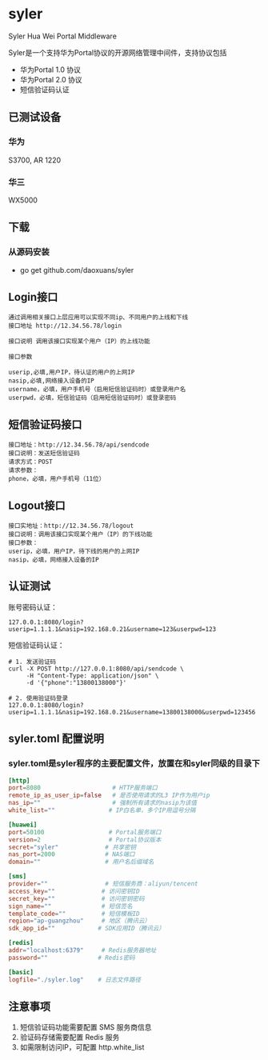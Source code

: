 syler
=====

Syler Hua Wei Portal Middleware

Syler是一个支持华为Portal协议的开源网络管理中间件，支持协议包括

* 华为Portal 1.0 协议
* 华为Portal 2.0 协议
* 短信验证码认证

## 已测试设备

### 华为
S3700, AR 1220
### 华三
WX5000

## 下载
### 从源码安装

* go get github.com/daoxuans/syler

## Login接口
    通过调用相关接口上层应用可以实现不同ip、不同用户的上线和下线
    接口地址 http://12.34.56.78/login

    接口说明 调用该接口实现某个用户（IP）的上线功能

    接口参数

    userip,必填,用户IP，待认证的用户的上网IP
    nasip,必填,网络接入设备的IP
    username，必填，用户手机号（启用短信验证码时）或登录用户名
    userpwd，必填，短信验证码（启用短信验证码时）或登录密码

## 短信验证码接口
    接口地址：http://12.34.56.78/api/sendcode
    接口说明：发送短信验证码
    请求方式：POST
    请求参数：
    phone，必填，用户手机号（11位）

## Logout接口
    接口实地址：http://12.34.56.78/logout
    接口说明：调用该接口实现某个用户（IP）的下线功能
    接口参数：
    userip，必填，用户IP，待下线的用户的上网IP
    nasip，必填，网络接入设备的IP

## 认证测试
账号密码认证：
```
127.0.0.1:8080/login?userip=1.1.1.1&nasip=192.168.0.21&username=123&userpwd=123
```

短信验证码认证：
```
# 1. 发送验证码
curl -X POST http://127.0.0.1:8080/api/sendcode \
     -H "Content-Type: application/json" \
     -d '{"phone":"13800138000"}'

# 2. 使用验证码登录
127.0.0.1:8080/login?userip=1.1.1.1&nasip=192.168.0.21&username=13800138000&userpwd=123456
```

## syler.toml 配置说明
### syler.toml是syler程序的主要配置文件，放置在和syler同级的目录下

```toml
[http]
port=8080                    # HTTP服务端口
remote_ip_as_user_ip=false   # 是否使用请求的L3 IP作为用户ip
nas_ip=""                    # 强制所有请求的nasip为该值
white_list=""               # IP白名单，多个IP用逗号分隔

[huawei]
port=50100                  # Portal服务端口
version=2                   # Portal协议版本
secret="syler"             # 共享密钥
nas_port=2000              # NAS端口
domain=""                  # 用户名后缀域名

[sms]
provider=""                # 短信服务商：aliyun/tencent
access_key=""             # 访问密钥ID
secret_key=""             # 访问密钥密码
sign_name=""              # 短信签名
template_code=""          # 短信模板ID
region="ap-guangzhou"     # 地区（腾讯云）
sdk_app_id=""            # SDK应用ID（腾讯云）

[redis]
addr="localhost:6379"     # Redis服务器地址
password=""              # Redis密码

[basic]
logfile="./syler.log"    # 日志文件路径
```

## 注意事项
1. 短信验证码功能需要配置 SMS 服务商信息
2. 验证码存储需要配置 Redis 服务
3. 如需限制访问IP，可配置 http.white_list
